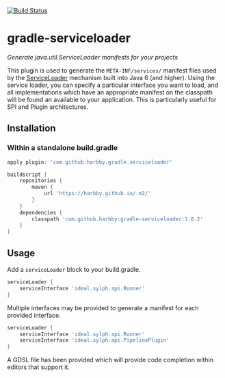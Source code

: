 [![Build Status](https://travis-ci.org/harbby/gradle-serviceloader.svg?branch=master)](https://travis-ci.org/harbby/gradle-serviceloader)

# gradle-serviceloader
_Generate java.util.ServiceLoader manifests for your projects_


This plugin is used to generate the ```META-INF/services/``` manifest files used by the [ServiceLoader](https://docs.oracle.com/javase/8/docs/api/java/util/ServiceLoader.html)
mechanism built into Java 6 (and higher).  Using the service loader, you can specify a particular interface you want to load, and all implementations
which have an appropriate manifest on the classpath will be found an available to your application.  This is particularly useful for SPI and Plugin
architectures.

## Installation

### Within a standalone build.gradle
```groovy
apply plugin: 'com.github.harbby.gradle.serviceloader'

buildscript {
	repositories {
		maven {
			url 'https://harbby.github.io/.m2/'
		}
	}
	dependencies {
		classpath 'com.github.harbby:gradle-serviceloader:1.0.2'
	}
}
```

## Usage

Add a `serviceLoader` block to your build.gradle.

```groovy
serviceLoader {
    serviceInterface 'ideal.sylph.spi.Runner'
}
```

Multiple interfaces may be provided to generate a manifest for each provided interface.

```groovy
serviceLoader {
    serviceInterface 'ideal.sylph.spi.Runner'
    serviceInterface 'ideal.sylph.api.PipelinePlugin'
}
```

A GDSL file has been provided which will provide code completion within editors that support it.   